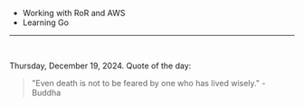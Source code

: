 - Working with RoR and AWS
- Learning Go

---

<br>

<!-- quote_marker -->
Thursday, December 19, 2024. Quote of the day:

> "Even death is not to be feared by one who has lived wisely." - Buddha
